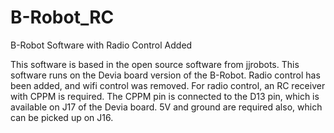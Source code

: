 # B-Robot_RC
 B-Robot Software with Radio Control Added

This software is based in the open source software from jjrobots. This software
runs on the Devia board version of the B-Robot. Radio control has been added,
and wifi control was removed. For radio control, an RC receiver with CPPM
is required. The CPPM pin is connected to the D13 pin, which is available on J17
of the Devia board. 5V and ground are required also, which can be picked up on
J16.

